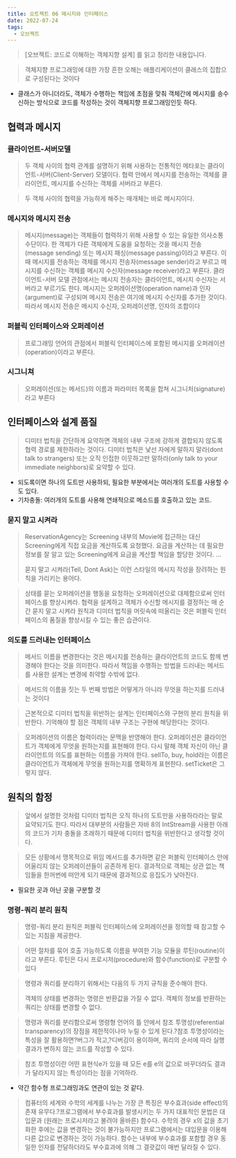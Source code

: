 ```yaml
---
title: 오트젝트 06 메시지와 인터페이스
date: 2022-07-24
tags:
  - 오브젝트
---
```


> [오브젝트: 코드로 이해하는 객체지향 설계] 를 읽고 정리한 내용입니다.


> 객체지향 프로그래밍에 대한 가장 흔한 오해는 애플리케이션이 클래스의 집합으로 구성된다는 것이다

- 클래스가 아니더라도, 객체가 수행하는 책임에 초점을 맞춰 객체간에 메시지를 송수신하는 방식으로 코드를 작성하는 것이 객체지향 프로그래밍인듯 하다.



## 협력과 메시지
### 클라이언트-서버모델

> 두 객체 사이의 협력 관계를 설명하기 위해 사용하는 전통적인 메타포는 클라이언트-서버(Client-Server) 모델이다. 협력 안에서 메시지를 전송하는 객체를 클라이언트, 메시지를 수신하는 객체를 서버라고 부른다.

> 두 객체 사이의 협력을 가능하게 해주는 매개체는 바로 메시지이다.

### 메시지와 메시지 전송

> 메시지(message)는 객체들이 협력하기 위해 사용할 수 있는 유일한 의사소통 수단이다. 한 객체가 다른 객체에게 도움을 요청하는 것을 메시지 전송(message sending) 또는 메시지 패싱(message passing)이라고 부른다. 이때 메시지를 전송하는 객체를 메시지 전송자(message sender)라고 부르고 메시지를 수신하는 객체를 메시지 수신자(message receiver)라고 부른다. 클라이언트-서버 모델 관점에서는 메시지 전송자는 클라이언트, 메시지 수신자는 서버라고 부르기도 한다. 메시지는 오퍼레이션명(operation name)과 인자(argument)로 구성되며 메시지 전송은 여기에 메시지 수신자를 추가한 것이다. 따라서 메시지 전송은 메시지 수신자, 오퍼레이션명, 인자의 조합이다


### 퍼블릭 인터페이스와 오퍼레이션

> 프로그래밍 언어의 관점에서 퍼블릭 인터페이스에 포함된 메시지를 오퍼레이션(operation)이라고 부른다.

### 시그니쳐
> 오퍼레이션(또는 메서드)의 이름과 파라미터 목록을 합쳐 시그니처(signature)라고 부른다


## 인터페이스와 설계 품질

> 디미터 법칙을 간단하게 요약하면 객체의 내부 구조에 강하게 결합되지 않도록 협력 경로를 제한하라는 것이다. 디미터 법칙은 낯선 자에게 말하지 말라(dont talk to strangers) 또는 오직 인접한 이웃하고만 말하라(only talk to your immediate neighbors)로 요약할 수 있다.

- 되도록이면 하나의 도트만 사용하되, 필요한 부분에서는 여러개의 도트를 사용할 수도 있다.
- 기차충돌: 여러개의 도트를 사용해 연쇄적으로 메소드를 호출하고 있는 코드.


### 묻지 말고 시켜라

> ReservationAgency는 Screening 내부의 Movie에 접근하는 대신 Screening에게 직접 요금을 계산하도록 요청했다. 요금을 계산하는 데 필요한 정보를 잘 알고 있는 Screening에게 요금을 계산할 책임을 할당한 것이다.
> ...
>
> 묻지 말고 시켜라(Tell, Dont Ask)는 이런 스타일의 메시지 작성을 장려하는 원칙을 가리키는 용어다.

> 상태를 묻는 오퍼레이션을 행동을 요청하는 오퍼레이션으로 대체함으로써 인터페이스를 향상시켜라. 협력을 설계하고 객체가 수신할 메시지를 결정하는 매 순간 묻지 말고 시켜라 원칙과 디미터 법칙을 머릿속에 떠올리는 것은 퍼블릭 인터페이스의 품질을 향상시킬 수 있는 좋은 습관이다.


### 의도를 드러내는 인터페이스
> 메서드 이름을 변경한다는 것은 메시지를 전송하는 클라이언트의 코드도 함께 변경해야 한다는 것을 의미한다. 따라서 책임을 수행하는 방법을 드러내는 메서드를 사용한 설계는 변경에 취약할 수밖에 없다.

> 메서드의 이름을 짓는 두 번째 방법은 어떻게가 아니라 무엇을 하는지를 드러내는 것이다

> 근본적으로 디미터 법칙을 위반하는 설계는 인터페이스와 구현의 분리 원칙을 위반한다. 기억해야 할 점은 객체의 내부 구조는 구현에 해당한다는 것이다.


>오퍼레이션의 이름은 협력이라는 문맥을 반영해야 한다. 오퍼레이션은 클라이언트가 객체에게 무엇을 원하는지를 표현해야 한다. 다시 말해 객체 자신이 아닌 클라이언트의 의도를 표현하는 이름을 가져야 한다. sellTo, buy, hold라는 이름은 클라이언트가 객체에게 무엇을 원하는지를 명확하게 표현한다. setTicket은 그렇지 않다.




## 원칙의 함정
> 앞에서 설명한 것처럼 디미터 법칙은 오직 하나의 도트만을 사용하라라는 말로 요약되기도 한다. 따라서 대부분의 사람들은 자바 8의 IntStream을 사용한 아래의 코드가 기차 충돌을 초래하기 때문에 디미터 법칙을 위반한다고 생각할 것이다.

> 모든 상황에서 맹목적으로 위임 메서드를 추가하면 같은 퍼블릭 인터페이스 안에 어울리지 않는 오퍼레이션들이 공존하게 된다. 결과적으로 객체는 상관 없는 책임들을 한꺼번에 떠안게 되기 때문에 결과적으로 응집도가 낮아진다.

- 필요한 곳과 아닌 곳을 구분할 것


### 명령-쿼리 분리 원칙

> 명령-쿼리 분리 원칙은 퍼블릭 인터페이스에 오퍼레이션을 정의할 때 참고할 수 있는 지침을 제공한다.

> 어떤 절차를 묶어 호출 가능하도록 이름을 부여한 기능 모듈을 루틴(routine)이라고 부른다. 루틴은 다시 프로시저(procedure)와 함수(function)로 구분할 수 있다

> 명령과 쿼리를 분리하기 위해서는 다음의 두 가지 규칙을 준수해야 한다.	
> 
> 객체의 상태를 변경하는 명령은 반환값을 가질 수 없다.
	객체의 정보를 반환하는 쿼리는 상태를 변경할 수 없다. 

> 명령과 쿼리를 분리함으로써 명령형 언어의 틀 안에서 참조 투명성(referential transparency)의 장점을 제한적이나마 누릴 수 있게 된다.?참조 투명성이라는 특성을 잘 활용하면?버그가 적고,?디버깅이 용이하며, 쿼리의 순서에 따라 실행 결과가 변하지 않는 코드를 작성할 수 있다.

> 참조 투명성이란 어떤 표현식e가 있을 때 모든 e를 e의 값으로 바꾸더라도 결과가 달라지지 않는 특성이라는 점을 기억하라.

- 약간 함수형 프로그래밍과도 연관이 있는 것 같다.


> 컴퓨터의 세계와 수학의 세계를 나누는 가장 큰 특징은 부수효과(side effect)의 존재 유무다.?프로그램에서 부수효과를 발생시키는 두 가지 대표적인 문법은 대입문과 (원래는 프로시저라고 불려야 올바른) 함수다. 수학의 경우 x의 값을 초기화한 후에는 값을 변경하는 것이 불가능하지만 프로그램에서는 대입문을 이용해 다른 값으로 변경하는 것이 가능하다. 함수는 내부에 부수효과를 포함할 경우 동일한 인자를 전달하더라도 부수효과에 의해 그 결괏값이 매번 달라질 수 있다.

